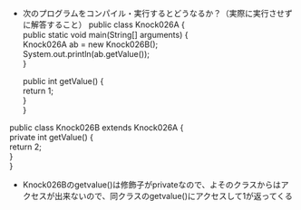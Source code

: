 - 次のプログラムをコンパイル・実行するとどうなるか？（実際に実行させずに解答すること）
public class Knock026A {  
    public static void main(String[] arguments) {  
        Knock026A ab = new Knock026B();  
        System.out.println(ab.getValue());  
    }  
    

    public int getValue() {  
        return 1;  
    }  
}  

public class Knock026B extends Knock026A {  
    private int getValue() {  
        return 2;  
    }  
}  

- Knock026Bのgetvalue()は修飾子がprivateなので、よそのクラスからはアクセスが出来ないので、同クラスのgetvalue()にアクセスして1が返ってくる